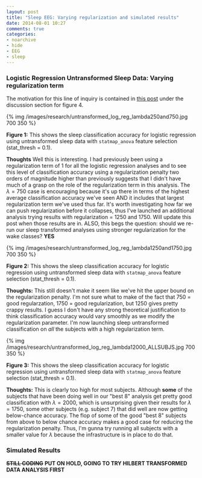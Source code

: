```yaml
---
layout: post
title: "Sleep EEG: Varying regularization and simulated results"
date: 2014-08-01 10:27
comments: true
categories: 
- noarchive 
- hide 
- EEG
- sleep
---
```


### Logistic Regression Untransformed Sleep Data: Varying regularization term
The motivation for this line of inquiry is contained in [this post](/blog/2014/07/27/sleep-eeg-post-boosting-results/) under the discussion section for figure 4.

{% img /images/research/untransformed_log_reg_lambda250and750.jpg 700 350 %}

**Figure 1:** This shows the sleep classification accuracy for logistic regression using untransformed sleep data with <code>statmap_anova</code> feature selection (stat_thresh = 0.1).

**Thoughts** Well this is interesting.  I had previously been using a regularization term of 1 for all the logistic regression analyses and to see this level of classification accuracy using a regularization penalty two orders of magnitude higher than previously suggests that I didn't have much of a grasp on the role of the regularization term in this analysis.  The $\lambda = 750$ case is encouraging because it's up there in terms of the highest average classification accuracy we've seen AND it includes that largest regularization term we've used thus far.  It's worth investigating how far we can push regularization before it collapses, thus I've launched an additional analysis trying results with regularization = 1250 and 1750.  Will update this post when those results are in.  ALSO, this begs the question: should we re-run our sleep transformed analyses using stronger regularization for the wake classes?  **YES**

{% img /images/research/untransformed_log_reg_lambda1250and1750.jpg 700 350 %}

**Figure 2:** This shows the sleep classification accuracy for logistic regression using untransformed sleep data with <code>statmap_anova</code> feature selection (stat_thresh = 0.1).

**Thoughts:** This still doesn't make it seem like we've hit the upper bound on the regularization penalty. I'm not sure what to make of the fact that 750 = good regularzation, 1750 = good regularization, but 1250 gives pretty crappy results.  I guess I don't have any strong theoretical justification to think classification accuracy would vary smoothly as we modify the regularization parameter.  I'm now launching sleep untransformed classification on _all_ the subjects with a high regularization term.

{% img /images/research/untransformed_log_reg_lambda12000_ALLSUBJS.jpg 700 350 %}

**Figure 3:** This shows the sleep classification accuracy for logistic regression using untransformed sleep data with <code>statmap_anova</code> feature selection (stat_thresh = 0.1).

**Thoughts:** This is clearly too high for most subjects. Although __some__ of the subjects that have been doing well in our "best 8" analysis get pretty good classification with $\lambda = 2000$, which is unsurprising given their results for $\lambda = 1750$, some other subjects (e.g. subject 7) that did well are now getting below-chance accuracy.  The flop of some of the good "best 8" subjects from above to below chance accuracy makes a good case for reducing the regularization penalty.  Thus, I'm gunna try running all subjects with a smaller value for $\lambda$ because the infrastructure is in place to do that.

### Simulated Results

<del>**STILL CODING**</del> **PUT ON HOLD, GOING TO TRY HILBERT TRANSFORMED DATA ANALYSIS FIRST**



<!--Ken is most interested in the hilbert-transformed data in the hopes that the Hilbert stuff will clean up (induce consistency across subjects) for wake.  Hopefully see good classification across subjects theta, 200-ish, also which electrodes are informative.-->
